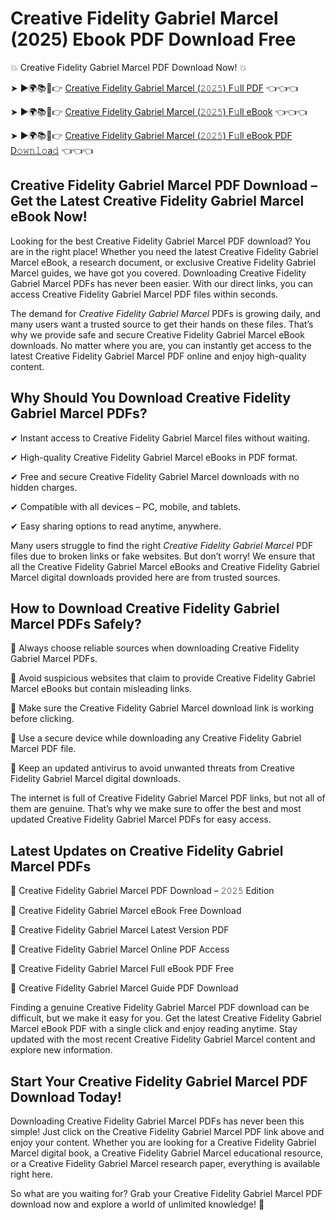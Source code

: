 # Creative Fidelity Gabriel Marcel (2025) Ebook PDF Download Free

💥 Creative Fidelity Gabriel Marcel PDF Download Now! 💥

➤ ►🌍📚📱👉 [Creative Fidelity Gabriel Marcel (𝟸𝟶𝟸𝟻) F𝚞ll PDF](https://getpdf.xyz/creative-fidelity-gabriel-marcel) 👈👈👈


➤ ►🌍📚📱👉 [Creative Fidelity Gabriel Marcel (𝟸𝟶𝟸𝟻) F𝚞ll eBook](https://getpdf.xyz/creative-fidelity-gabriel-marcel) 👈👈👈


➤ ►🌍📚📱👉 [Creative Fidelity Gabriel Marcel (𝟸𝟶𝟸𝟻) F𝚞ll eBook PDF D𝚘𝚠𝚗𝚕𝚘a𝚍](https://getpdf.xyz/creative-fidelity-gabriel-marcel) 👈👈👈


## Creative Fidelity Gabriel Marcel PDF Download – Get the Latest Creative Fidelity Gabriel Marcel eBook Now!

Looking for the best Creative Fidelity Gabriel Marcel PDF download? You are in the right place! Whether you need the latest Creative Fidelity Gabriel Marcel eBook, a research document, or exclusive Creative Fidelity Gabriel Marcel guides, we have got you covered. Downloading Creative Fidelity Gabriel Marcel PDFs has never been easier. With our direct links, you can access Creative Fidelity Gabriel Marcel PDF files within seconds.

The demand for *Creative Fidelity Gabriel Marcel* PDFs is growing daily, and many users want a trusted source to get their hands on these files. That’s why we provide safe and secure Creative Fidelity Gabriel Marcel eBook downloads. No matter where you are, you can instantly get access to the latest Creative Fidelity Gabriel Marcel PDF online and enjoy high-quality content.

## Why Should You Download Creative Fidelity Gabriel Marcel PDFs?

✔ Instant access to Creative Fidelity Gabriel Marcel files without waiting.

✔ High-quality Creative Fidelity Gabriel Marcel eBooks in PDF format.

✔ Free and secure Creative Fidelity Gabriel Marcel downloads with no hidden charges.

✔ Compatible with all devices – PC, mobile, and tablets.

✔ Easy sharing options to read anytime, anywhere.

Many users struggle to find the right *Creative Fidelity Gabriel Marcel* PDF files due to broken links or fake websites. But don’t worry! We ensure that all the Creative Fidelity Gabriel Marcel eBooks and Creative Fidelity Gabriel Marcel digital downloads provided here are from trusted sources.

## How to Download Creative Fidelity Gabriel Marcel PDFs Safely?

📌 Always choose reliable sources when downloading Creative Fidelity Gabriel Marcel PDFs.

📌 Avoid suspicious websites that claim to provide Creative Fidelity Gabriel Marcel eBooks but contain misleading links.

📌 Make sure the Creative Fidelity Gabriel Marcel download link is working before clicking.

📌 Use a secure device while downloading any Creative Fidelity Gabriel Marcel PDF file.

📌 Keep an updated antivirus to avoid unwanted threats from Creative Fidelity Gabriel Marcel digital downloads.

The internet is full of Creative Fidelity Gabriel Marcel PDF links, but not all of them are genuine. That’s why we make sure to offer the best and most updated Creative Fidelity Gabriel Marcel PDFs for easy access.

## Latest Updates on Creative Fidelity Gabriel Marcel PDFs

🔹 Creative Fidelity Gabriel Marcel PDF Download – 𝟸𝟶𝟸𝟻 Edition

🔹 Creative Fidelity Gabriel Marcel eBook Free Download

🔹 Creative Fidelity Gabriel Marcel Latest Version PDF

🔹 Creative Fidelity Gabriel Marcel Online PDF Access

🔹 Creative Fidelity Gabriel Marcel Full eBook PDF Free

🔹 Creative Fidelity Gabriel Marcel Guide PDF Download

Finding a genuine Creative Fidelity Gabriel Marcel PDF download can be difficult, but we make it easy for you. Get the latest Creative Fidelity Gabriel Marcel eBook PDF with a single click and enjoy reading anytime. Stay updated with the most recent Creative Fidelity Gabriel Marcel content and explore new information.

## Start Your Creative Fidelity Gabriel Marcel PDF Download Today!

Downloading Creative Fidelity Gabriel Marcel PDFs has never been this simple! Just click on the Creative Fidelity Gabriel Marcel PDF link above and enjoy your content. Whether you are looking for a Creative Fidelity Gabriel Marcel digital book, a Creative Fidelity Gabriel Marcel educational resource, or a Creative Fidelity Gabriel Marcel research paper, everything is available right here.

So what are you waiting for? Grab your Creative Fidelity Gabriel Marcel PDF download now and explore a world of unlimited knowledge! 🚀
